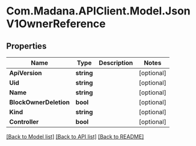 
# Com.Madana.APIClient.Model.JsonV1OwnerReference

## Properties

Name | Type | Description | Notes
------------ | ------------- | ------------- | -------------
**ApiVersion** | **string** |  | [optional] 
**Uid** | **string** |  | [optional] 
**Name** | **string** |  | [optional] 
**BlockOwnerDeletion** | **bool** |  | [optional] 
**Kind** | **string** |  | [optional] 
**Controller** | **bool** |  | [optional] 

[[Back to Model list]](../README.md#documentation-for-models)
[[Back to API list]](../README.md#documentation-for-api-endpoints)
[[Back to README]](../README.md)

